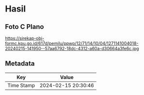 # Hasil

## Foto C Plano

https://sirekap-obj-formc.kpu.go.id/617d/pemilu/ppwp/12/71/14/10/04/1271141004018-20240215-141950--57aa6792-18dc-4312-a60a-d30664a3fe6c.jpg


## Metadata

| Key        | Value               |
| ---------- | ------------------- |
| Time Stamp | 2024-02-15 20:30:46 |




